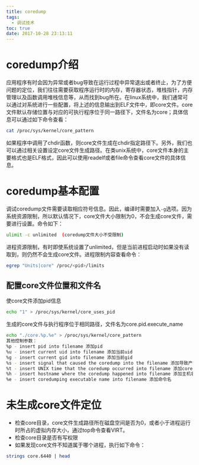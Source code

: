 ```yaml
---
title: coredump
tags:
  - 调试技术
toc: true
date: 2017-10-28 23:13:11
---
```

# coredump介绍
应用程序有时会因为异常或者bug导致在运行过程中异常退出或者终止，为了方便问题的定位，我们往往需要获取程序运行时的内存，寄存器状态，堆栈指针，内存管理以及函数调用堆栈信息等，从而找到bug所在。在linux系统中，我们通常可以通过对系统进行一些配置，将上述的信息输出到ELF文件中，即core文件。core文件默认存储位置与对应的可执行程序位于同一路径下，文件名为core；具体信息可以通过如下命令查看：
``` bash
cat /proc/sys/kernel/core_pattern
```
如果程序中调用了chdir函数，则core文件生成在chdir指定路径下。另外，我们也可以通过相关设置设定core文件生成路径。在类unix系统中，core文件本身的主要格式也是ELF格式，因此可以使用readelf或者file命令查看core文件的具体信息。
<!--more-->

# coredump基本配置
调试coredump文件需要读取相应符号信息。因此，编译时需要加入`-g`选项。因为系统资源限制，所以默认情况下，core文件大小限制为0，不会生成core文件，需要进行设置。命令如下：
``` bash
ulimit -c unlimited  (coredump文件大小不受限制)
```
进程资源限制，有时即使系统设置了unlimited，但是当前进程启动时如果没有读取到，则仍然不会生成core文件。进程限制内容查看命令：
``` bash
egrep "Units|core" /proc/<pid>/limits
```
## 配置core文件位置和文件名
使core文件添加pid信息
``` bash
echo "1" > /proc/sys/kernel/core_uses_pid
```
生成的core文件与执行程序位于相同路径，文件名为core.pid.execute_name
``` bash
echo "./core.%p.%e" > /proc/sys/kernel/core_pattern
其他控制参数：
%p - insert pid into filename 添加pid
%u - insert current uid into filename 添加当前uid
%g - insert current gid into filename 添加当前gid
%s - insert signal that caused the coredump into the filename 添加导致产生core的信号
%t - insert UNIX time that the coredump occurred into filename 添加core文件生成时的unix时间
%h - insert hostname where the coredump happened into filename 添加主机名
%e - insert coredumping executable name into filename 添加命令名
```

# 未生成core文件定位
+ 检查core目录，core文件生成路径所在磁盘空间是否为0，或者小于进程运行时所占的虚拟内存大小，通过top命令查看VIRT。
+ 检查core目录是否有写权限
+ 如果发现core文件不知道属于哪个进程，执行如下命令：
``` bash
strings core.6440 | head
```
